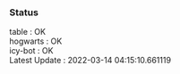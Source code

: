 ### Status


table : OK  
hogwarts : OK  
icy-bot : OK  
Latest Update : 2022-03-14 04:15:10.661119
